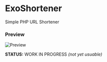 # ExoShortener
Simple PHP URL Shortener 

### Preview
![Preview](https://dl.sapphyrus.xyz/i2v58xob74hmu6ld/)

**STATUS:** WORK IN PROGRESS _(not yet usuable)_